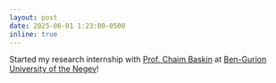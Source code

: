 ```yaml
---
layout: post
date: 2025-06-01 1:23:00-0500
inline: true
---
```


Started my research internship with [Prof. Chaim Baskin](https://chaimbaskin.bgu.ac.il/) at [Ben-Gurion University of the Negev](https://www.bgu.ac.il/en/)!